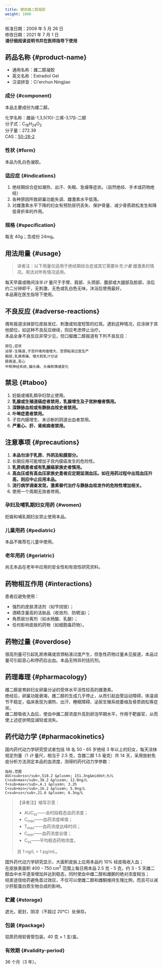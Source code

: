 ```yaml
---
title: 健民雌二醇凝胶
weight: 1000
---
```


<section class="box">

核准日期：2009 年 5 月 26 日\
修改日期：2021 年 7 月 1 日\
**请仔细阅读说明书并在医师指导下使用**

</section>

## 药品名称 {#product-name}

- 通用名称：雌二醇凝胶
- 英文名称：Estradiol Gel
- 汉语拼音：Ci'erchun Ningjiao

### 成分 {#component}

本品主要成份为雌二醇。

化学名称：雌甾-1,3,5(10)-三烯-3,17&beta;-二醇\
分子式：C<sub>18</sub>H<sub>24</sub>O<sub>2</sub>\
分子量：272.39\
CAS：[50-28-2](https://webbook.nist.gov/cgi/cbook.cgi?ID=50-28-2)

### 性状 {#form}

本品为乳白色凝胶。

### 适应症 {#indications}

1. 绝经期综合症如潮热、出汗、失眠、急燥等症状。（自然绝经、手术或药物绝经）
1. 各种原因所致卵巢功能失调、雌激素水平低落。
1. 对雌激素水平下降的妇女有预防尿钙丢失、保护骨量、减少骨质疏松发生和降低骨折率的作用。

### 规格  {#specification}

每支 40g；含成份 24mg。

## 用法用量 {#usage}

> 译者注：以下用量仅适用于绝经期综合症或其它需要补充*少量* 雌激素的情况。用法对所有情况适用。

每天早晨或晚间涂半*计* 量尺于手臂、肩部、头颈部、腹部或大腿部及脸部，涂后约二分钟即干，无刺激、无色或乳白色无味，沐浴后使用最好。\
本品需在医生指导下使用。

## 不良反应 {#adverse-reactions}

偶有报道涂抹部位皮肤发红、刺激或轻度短暂的红斑。遇到这种情况，应涂抹于其他部位，如这种不良反应继续，则应考虑停止治疗。\
本品全身不良反应非常少见，但口服雌二醇报道有下列不良反应：

```csv
部位,症状
泌尿-生殖道,子宫纤维肉瘤增大、宫颈粘液过度生产
胸部,乳房疼痛、增大和乳汁分泌
肠胃道,恶心
中枢神经系统,偏头痛、头痛和情绪变化
```

## 禁忌 {#taboo}

1. 妊娠或哺乳期孕妇禁止使用。
1. **乳腺或生殖道癌症者禁用，乳腺增生及子宫肿瘤者慎用。**
1. **深静脉血栓或有静脉血栓史者禁用。**
1. **卟啉症患者禁用。**
1. 子宫内膜增生、末诊断的阴道出血者禁用。
1. **严重心、肝、肾疾病者禁用。**

## 注意事项 {#precautions}

1. **本品勿涂于乳房、外阴及粘膜部分。**
1. 长期应用可能增加子宫内膜癌发生的危险性。
1. **乳房病患者或有乳腺癌家族史者慎用。**
1. **高血压或有高血压家族史患者应定期监测血压。如在用药过程中出现血压升高，则应中止应用本品。**
1. **流行病学调查发现，激素替代治疗与静脉血栓发作的危险性增加相关。**
1. 使用一个周期无效者停用。

### 孕妇及哺乳期妇女用药 {#women}

妊娠和哺乳期妇女禁止使用本品。

### 儿童用药 {#pediatric}

本品不推荐在儿童中使用。

### 老年用药 {#geriatric}

尚无本品在老年中应用的安全性和有效性研究资料。

## 药物相互作用 {#interactions}

患者应避免使用：

- 强烈的皮肤清洁剂（如芐烷铵）；
- 酒精含量高的洁肤品（收敛剂、防晒油）；
- 角质层分离剂（如水杨酸、乳酸）；
- 任何影响皮肤的药物（如细胞毒药物）。

## 药物过量 {#overdose}

很高剂量可引起乳房疼痛或宫颈粘液过度产生，但急性药物过量未见报道，本品过量可引起恶心和停药后出血。本品无特异的拮抗剂。

## 药理毒理 {#pharmacology}

雌二醇是育龄妇女卵巢分泌的受体水平活性较高的雌激素。\
绝经后，卵巢功能衰竭，雌二醇的生成几乎停止，从而引起血管运动障碍，体温调节不稳定，临床表现为潮热、出汗、睡眠障碍、泌尿生殖系统萎缩及骨质疏松等症状。\
雌二醇吸收入血后，使血中雌二醇浓度升高到卵泡早期水平，作用于靶器官，从而使上述症状明显減轻或消失。

## 药代动力学 {#pharmacokinetics}

国内药代动力学研究受试者包括 18 名 50 - 65 岁绝经 3 年以上的妇女，每天涂抹规定剂量（1 *计* 量尺，相当于 2.5 克，含雌二醇 1.5 毫克）共 14 天，采用放射免疫分析方法测定本品的血浓度，测得的药代动力学参数：

```csv
指标,范围
AUC<sub>ss</sub>,518.2 &plusmn; 151.3ng&middot;h/L
C<sub>max</sub>,38.2 &plusmn; 12.0ng/L
T<sub>max</sub>,4.1 &plusmn; 3.2h
C<sub>min</sub>,16.2 &plusmn; 5.9ng/L
C<sub>ss</sub>,21.6 &plusmn; 6.3ng/L
```

> 【译者注】缩写示意：
> - AUC<sub>ss</sub>——全时段稳态血药浓度；
> - C<sub>max</sub>——血药浓度峰值；
> - T<sub>max</sub>——血药浓度达峰时间；
> - C<sub>min</sub>——血药浓度谷值；
> - C<sub>ss</sub>——平均稳态药物浓度。
>
> 另 1 ng/L = 1 pg/mL。

国外药代动力学研究显示，大面积皮肤上应用本品约 10% 经皮吸收入血；\
在皮肤表面积 400 - 750 cm<sup>2</sup> 范围上每日用本品 2.5 克 - 5 克，约 3 - 5 天雌二醇血中水平逐渐增加并达到稳态，同时使血中雌二醇和雌酮的绝对浓度相当；\
经皮途径给药避免首过效应，不仅可以使雌二醇和雌酮维持生理比例，而且可以减少肝脏蛋白质生物合成的影响。

### 贮藏 {#storage}

遮光，密封，阴凉（不超过 20&deg;C）处保存。

### 包装 {#package}

铝质药用软膏管包装。40 克 &times; 1 支/盒。

### 有效期 {#validity-period}

36 个月（3 年）。
